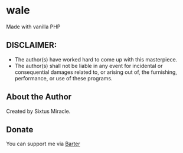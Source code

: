 # wale

Made with vanilla PHP

## DISCLAIMER:

- The author(s) have worked hard to come up with this masterpiece.
- The author(s) shall not be liable in any event for incidental or consequential damages related to, or arising out of, the furnishing, performance, or use of these programs.

## About the Author

Created by Sixtus Miracle.

## Donate

You can support me via [Barter](https://barter.me/sixtusagbo)
